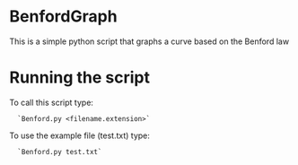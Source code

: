# BenfordGraph
This is a simple python script that graphs a curve based on the Benford law

# Running the script

To call this script type:

      `Benford.py <filename.extension>`
To use the example file (test.txt) type:

      `Benford.py test.txt`
